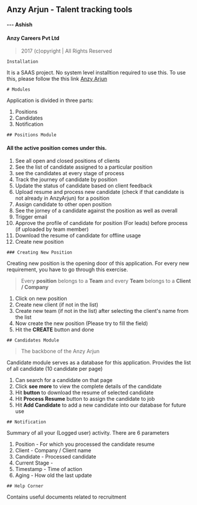 ## Anzy Arjun - Talent tracking tools
#### --- Ashish
#### Anzy Careers Pvt Ltd
> 2017 (c)opyright | All Rights Reserved  

``` 
Installation
```
It is a SAAS project. No system level installtion required to use this. To use this, please follow the this link
[Anzy Arjun](http://www.anzyarjun.in:9000)

``` 
# Modules
```
Application is divided in three parts:
1. Positions
2. Candidates
3. Notification

```
## Positions Module 
```
#### All the active position comes under this. 

1. See all open and closed positions of clients 
2. See the list of candidate assigned to a particular position
3. see the candidates at every stage of process 
4. Track the journey of candidate by position
5. Update the status of candidate based on client feedback 
6. Upload resume and process new candidate (check if that candidate is not already in AnzyArjun) for a position
7. Assign candidate to other open position
8. See the  jorney of a candidate against the position as well as overall  
9. Trigger email
10. Approve the profile of candidate for position (For leads) before process (if uploaded by team member)
11. Download the resume of candidate for offline usage 
12. Create new position
````
### Creating New Position
````
 Creating new position is the opening door of this application. For every new requirement, you have to go through this exercise. 


>  Every **position** belongs to a **Team** and every **Team** belongs to a **Client / Company**

1. Click on new position
2. Create new client (if not in the list)
3. Create new team (if not in the list) after selecting the client's name from the list 
4. Now create the new position (Please try to fill the field)
5. Hit the **CREATE** button and done 


```
## Candidates Module
```

>The backbone of the Anzy Arjun 

Candidate module serves as a database for this application. Provides the list of all candidate (10 candidate per page)

1. Can search for a candidate on that page 
2. Click **see more** to view the complete details of the candidate 
3. Hit **button** to download the resume of selected candidate 
4. Hit **Process Resume** button to assign the candidate to job
5. Hit **Add Candidate** to add a new candidate into our database for future use 


```
## Notification
```
Summary of all your (Logged user) activity. 
There are 6 parameters 

1. Position - For which you processed the candidate resume 
2. Client -  Company / Client name 
3. Candidate - Processed candidate  
4. Current Stage - 
5. Timestamp - Time of action
6. Aging - How old the last update  

```
## Help Corner
```
Contains useful documents related to recruitment 
